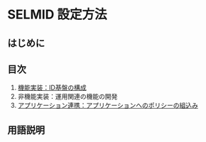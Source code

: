 # SELMID 設定方法
## はじめに
## 目次
1. [機能実装：ID基盤の構成](./aadb2c_config.md)
2. 非機能実装：運用関連の機能の開発  
3. [アプリケーション連携：アプリケーションへのポリシーの組込み](./app_integration.md)

## 用語説明
